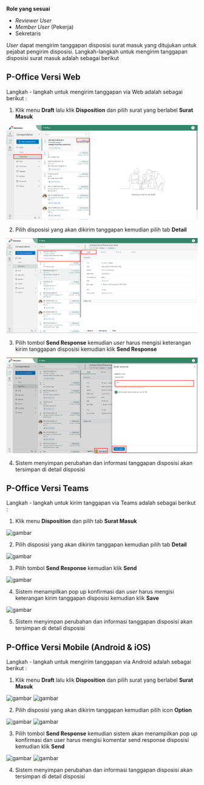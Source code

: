 **Role yang sesuai**

- *Reviewer User*
- *Member User* (Pekerja)
- Sekretaris

 _User_ dapat mengirim tanggapan disposisi surat masuk yang ditujukan untuk pejabat pengirim disposisi. Langkah-langkah untuk mengirim tanggapan disposisi surat masuk adalah sebagai berikut

## **P-Office Versi Web**

Langkah - langkah untuk mengirim tanggapan via Web adalah sebagai berikut :

1.    Klik menu **Draft** lalu klik **Disposition** dan pilih surat yang berlabel **Surat Masuk**

![gambar](SuratMasuk/SM_Web/02SM48.png)

2.    Pilih disposisi yang akan dikirim tanggapan kemudian pilih tab **Detail**

![gambar](SuratMasuk/SM_Web/02SM49.png)

3.    Pilih tombol **Send Response** kemudian _user_ harus mengisi keterangan kirim tanggapan disposisi kemudian klik **Send Response**

![gambar](SuratMasuk/SM_Web/02SM50.png)

4.    Sistem menyimpan perubahan dan informasi tanggapan disposisi akan tersimpan di detail disposisi


## **P-Office Versi Teams**

Langkah - langkah untuk kirim tanggapan via Teams adalah sebagai berikut :

1. Klik menu **Disposition** dan pilih tab **Surat Masuk**

![gambar](SuratMasuk/SM_Teams/SM53.png)

2. Pilih disposisi yang akan dikirim tanggapan kemudian pilih tab **Detail**

![gambar](SuratMasuk/SM_Teams/SM54.png)

3. Pilih tombol **Send Response** kemudian klik **Send**

![gambar](SuratMasuk/SM_Teams/SM55.png)

4. Sistem menampilkan pop up konfirmasi dan _user_ harus mengisi keterangan kirim tanggapan disposisi kemudian klik **Save**

![gambar](SuratMasuk/SM_Teams/SM56.png)

5.    Sistem menyimpan perubahan dan informasi tanggapan disposisi akan tersimpan di detail disposisi


## **P-Office Versi Mobile (Android & iOS)**

Langkah - langkah untuk mengirim tanggapan via Android adalah sebagai berikut :

1.  Klik menu **Draft** lalu klik **Disposition** dan pilih surat yang berlabel **Surat Masuk**
   
![gambar](SuratMasuk/SM_Android/Tanggapdisposisi/A01.jpg) ![gambar](SuratMasuk/SM_Android/Tanggapdisposisi/A02.jpg) 

2. Pilih disposisi yang akan dikirim tanggapan kemudian pilih icon **Option**

![gambar](SuratMasuk/SM_Android/Tanggapdisposisi/A03.jpg) ![gambar](SuratMasuk/SM_Android/Tanggapdisposisi/A04.jpg) 

3. Pilih tombol **Send Response** kemudian sistem akan menampilkan pop up konfirmasi dan user harus mengisi komentar send response disposisi kemudian klik **Send**

![gambar](SuratMasuk/SM_Android/Tanggapdisposisi/A05.jpg) ![gambar](SuratMasuk/SM_Android/Tanggapdisposisi/A06.jpg) 

4. Sistem menyimpan perubahan dan informasi tanggapan disposisi akan tersimpan di detail disposisi



